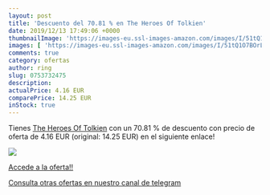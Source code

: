 ```yaml
---
layout: post
title: 'Descuento del 70.81 % en The Heroes Of Tolkien'
date: 2019/12/13 17:49:06 +0000
thumbnailImage: 'https://images-eu.ssl-images-amazon.com/images/I/51tQ1O7BOrL._SL200_.jpg'
images: [ 'https://images-eu.ssl-images-amazon.com/images/I/51tQ1O7BOrL._SL200_.jpg' ]
comments: true
category: ofertas
author: ring
slug: 0753732475
description:
actualPrice: 4.16 EUR
comparePrice: 14.25 EUR
inStock: true
---
```


Tienes [The Heroes Of Tolkien](https://www.amazon.com/dp/0753732475/?tag=redken08-20) con un 70.81 % de descuento con precio de oferta de 4.16 EUR (original: 14.25 EUR) en el siguiente enlace!

[![](https://images-eu.ssl-images-amazon.com/images/I/51tQ1O7BOrL._SL200_.jpg)](https://www.amazon.com/dp/0753732475/?tag=redken08-20)

[Accede a la oferta!!](https://www.amazon.com/dp/0753732475/?tag=redken08-20)

[Consulta otras ofertas en nuestro canal de telegram](https://t.me/s/ofertas25)
